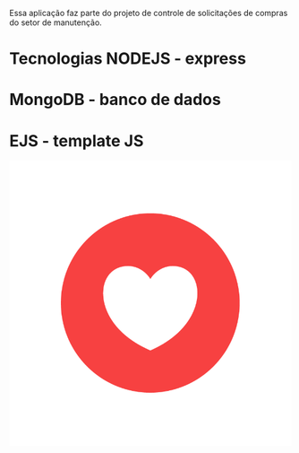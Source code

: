 Essa aplicação faz parte do projeto de controle de solicitações de compras 
do setor de manutenção.

# Tecnologias NODEJS - express
# MongoDB - banco de dados
# EJS - template JS

![alt text](public/img/lg_Drogaria_Globo.png)